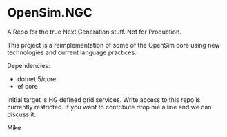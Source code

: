# OpenSim.NGC
A Repo for the true Next Generation stuff. Not for Production.

This project is a reimplementation of some of the OpenSim core using new technologies and current language practices. 

Dependencies:

- dotnet 5/core
- ef core

Initial target is HG defined grid services.
Write access to this repo is currently restricted.  If you want to contribute drop me a line and we can discuss it.

Mike
